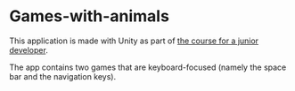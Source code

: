 ﻿# Games-with-animals
This application is made with Unity as part of [the course for a junior developer](https://learn.unity.com/pathway/junior-programmer).

The app contains two games that are keyboard-focused (namely the space bar and the navigation keys).

